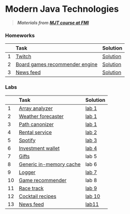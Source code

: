 # Modern Java Technologies #

> ***Materials from*** [***MJT course at FMI***](https://github.com/radinan/java-course) 

### Homeworks ###
|   | Task | Solution | 
| - | :--- | :--- | 
| 1 | [Twitch](https://github.com/radinan/java-course/blob/master/homeworks/01-twitch/README.md) | [Solution](https://github.com/radinan/MJT/tree/main/homework/Twitch) |
| 2 | [Board games recommender engine](https://github.com/radinan/java-course/blob/master/homeworks/02-board-games-recommender/README.md) | [Solution](https://github.com/radinan/MJT/tree/main/homework/Board-Games-Recommender) |
| 3 | [News feed](https://github.com/radinan/java-course/blob/master/11-http-rest/lab/README.md) | [Solution](https://github.com/radinan/MJT/tree/main/homework/News-Feed) |

### Labs ###
|   | Task | Solution | 
| - | :--- | :--- | 
| 1 | [Array analyzer](https://github.com/radinan/java-course/blob/master/01-intro-to-java/lab/01-array-analyzer/README.md) | [lab 1](https://github.com/radinan/MJT/tree/main/lab/lab1/01) |
| 2 | [Weather forecaster](https://github.com/radinan/java-course/blob/master/01-intro-to-java/lab/02-weather-forecaster/README.md) | [lab 1](https://github.com/radinan/MJT/tree/main/lab/lab1/02) |
| 3 | [Path canonizer](https://github.com/radinan/java-course/blob/master/01-intro-to-java/lab/03-path-canonizer/README.md) | [lab 1](https://github.com/radinan/MJT/tree/main/lab/lab1/03)  |
| 4 | [Rental service](https://github.com/radinan/java-course/blob/master/02-oop-in-java-i/lab/README.md) | [lab 2](https://github.com/radinan/MJT/tree/main/lab/lab2/01) |
| 5 | [Spotify](https://github.com/radinan/java-course/blob/master/03-oop-in-java-ii/lab/README.md) | [lab 3](https://github.com/radinan/MJT/tree/main/lab/lab3/01) |
| 6 | [Investment wallet](https://github.com/radinan/java-course/blob/master/04-clean-code-collections/lab/README.md) | [lab 4](https://github.com/radinan/MJT/tree/main/lab/lab4/01) |
| 7 | [Gifts](https://github.com/radinan/java-course/blob/master/05-generics/lab/README.md) | lab 5 |
| 8 | [Generic in-memory cache](https://github.com/radinan/java-course/blob/master/06-unit-testing-and-mocking/lab/README.md) | lab 6 |
| 9 | [Logger](https://github.com/radinan/java-course/blob/master/07-io-streams-and-files/lab/README.md) | [lab 7](https://github.com/radinan/MJT/tree/main/lab/lab7/01) |
| 10 | [Game recommender](https://github.com/radinan/java-course/blob/master/08-lambdas-and-stream-api/lab/README.md) | lab 8 |
| 11 | [Race track](https://github.com/radinan/java-course/blob/master/09-threads/lab/README.md) | [lab 9](https://github.com/radinan/MJT/tree/main/lab/lab9/01) |
| 12 | [Cocktail recipes](https://github.com/radinan/java-course/blob/master/10-network/lab/README.md) | [lab 10](https://github.com/radinan/MJT/tree/main/lab/lab10/01) |
| 13 | [News feed](https://github.com/radinan/java-course/blob/master/11-http-rest/lab/README.md) | [lab11](https://github.com/radinan/MJT/tree/main/homework/News-Feed) |
